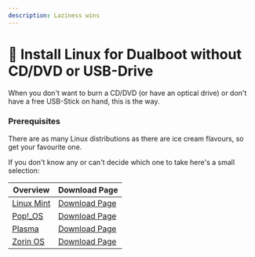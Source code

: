 ```yaml
---
description: Laziness wins
---
```


# 🔧 Install Linux for Dualboot without CD/DVD or USB-Drive

When you don't want to burn a CD/DVD (or have an optical drive) or don't have a free USB-Stick on hand, this is the way.

### Prerequisites

There are as many Linux distributions as there are ice cream flavours, so get your favourite one.

If you don't know any or can't decide which one to take here's a small selection:

| Overview                                     | Download Page                                       |
| -------------------------------------------- | --------------------------------------------------- |
| [Linux Mint](https://linuxmint.com/)         | [Download Page](https://linuxmint.com/download.php) |
| [Pop!\_OS](https://pop.system76.com/)        | [Download Page](https://pop.system76.com/)          |
| [Plasma](https://kde.org/de/plasma-desktop/) | [Download Page](https://kde.org/de/distributions/)  |
| [Zorin OS](https://zorin.com/os/)            | [Download Page](https://zorin.com/os/download/)     |

